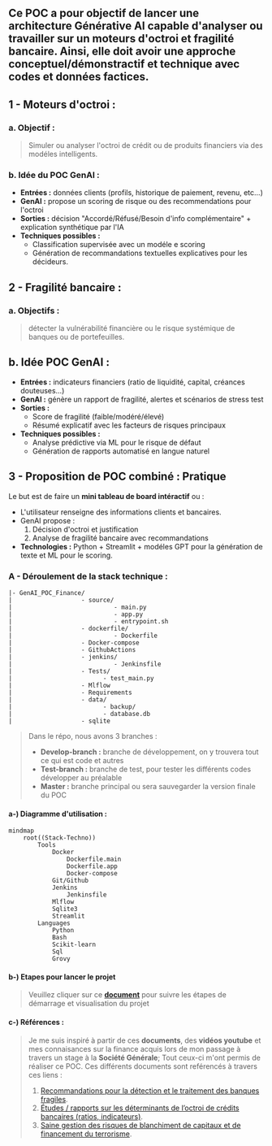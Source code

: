 ## Ce **POC** a pour objectif de lancer une architecture Générative AI capable d'analyser ou travailler sur un **moteurs d'octroi** et **fragilité bancaire.** Ainsi, elle doit avoir une approche **conceptuel/démonstractif** et **technique avec codes et données factices**.

## 1 - Moteurs d'octroi :

### a. Objectif : 
> Simuler ou analyser l'octroi de crédit ou de produits financiers via des modéles intelligents. 

### b. Idée du POC GenAI :
- **Entrées :** données clients (profils, historique de paiement, revenu, etc...)
- **GenAI :** propose un scoring de risque ou des recommendations pour l'octroi 
- **Sorties :** décision "Accordé/Réfusé/Besoin d'info complémentaire" + explication synthétique par l'IA 
- **Techniques possibles :**
    - Classification supervisée avec un modéle e scoring
    - Génération de recommandations textuelles explicatives pour les décideurs. 


## 2 - Fragilité bancaire :

### a. Objectifs : 
> détecter la vulnérabilité financière ou le risque systémique de banques ou de portefeuilles. 

## b. Idée POC GenAI :
- **Entrées :** indicateurs financiers (ratio de liquidité, capital, créances douteuses…)
- **GenAI :** génère un rapport de fragilité, alertes et scénarios de stress test
- **Sorties :**
    - Score de fragilité (faible/modéré/élevé)
    - Résumé explicatif avec les facteurs de risques principaux
- **Techniques possibles :**
    - Analyse prédictive via ML pour le risque de défaut
    - Génération de rapports automatisé en langue naturel
  
## 3 - Proposition de POC combiné : Pratique
Le but est de faire un **mini tableau de board intéractif** ou :
- L'utilisateur renseigne des informations clients et bancaires.
- GenAI propose :
    1. Décision d'octroi et justification
    2. Analyse de fragilité bancaire avec recommandations
- **Technologies :** Python + Streamlit + modéles GPT pour la génération de texte et ML pour le scoring.

### A - Déroulement de la stack technique :

    |- GenAI_POC_Finance/
    |                   - source/
    |                            - main.py
    |                            - app.py
    |                            - entrypoint.sh
    |                   - dockerfile/
    |                            - Dockerfile
    |                   - Docker-compose
    |                   - GithubActions
    |                   - jenkins/
    |                            - Jenkinsfile
    |                   - Tests/
    |                         - test_main.py
    |                   - Mlflow
    |                   - Requirements
    |                   - data/
    |                         - backup/
    |                         - database.db
    |                   - sqlite

  > Dans le répo, nous avons 3 branches :
  >   - **Develop-branch :** branche de développement, on y trouvera tout ce qui est code et autres
  >   - **Test-branch :** branche de test, pour tester les différents codes développer au préalable
  >   - **Master :** branche principal ou sera sauvegarder la version finale du POC

#### a-) Diagramme d'utilisation :

```mermaid
mindmap
    root((Stack-Techno))
        Tools
            Docker
                Dockerfile.main
                Dockerfile.app
                Docker-compose
            Git/Github
            Jenkins
                Jenkinsfile
            Mlflow
            Sqlite3
            Streamlit
        Languages
            Python
            Bash
            Scikit-learn
            Sql
            Grovy
```  
#### b-) Etapes pour lancer le projet

> Veuillez cliquer sur ce [**document**](https://github.com/Arnaudguetch/GenAI_POC_Finance/wiki) 
 pour suivre les étapes de démarrage et visualisation du projet
#### c-) Références : 

> Je me suis inspiré à partir de ces **documents**, des **vidéos youtube** et mes connaisances sur la finance acquis lors de mon passage à travers un stage à la **Société Générale**; Tout ceux-ci m'ont permis de réaliser ce POC. Ces différents documents sont reférencés à travers ces liens : 
> 1. [Recommandations pour la détection et le traitement des banques fragiles](https://www.bis.org/bcbs/publ/d330_fr.pdf?utm_source=chatgpt.com).
> 2. [Études / rapports sur les déterminants de l’octroi de crédits bancaires (ratios, indicateurs)](https://scispace.com/pdf/les-determinants-d-octroi-de-credits-bancaires-aux-1n9bdyyhgh.pdf?utm_source=chatgpt.com).
> 3. [Saine gestion des risques de blanchiment de capitaux et de financement du terrorisme](https://www.bis.org/publ/bcbs275_fr.pdf?utm_source=chatgpt.com).
